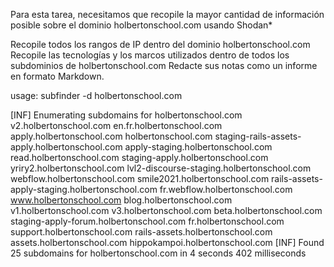 Para esta tarea, necesitamos que recopile la mayor cantidad de información posible sobre el dominio holbertonschool.com usando Shodan*

Recopile todos los rangos de IP dentro del dominio holbertonschool.com
Recopile las tecnologías y los marcos utilizados dentro de todos los subdominios de holbertonschool.com
Redacte sus notas como un informe en formato Markdown.


usage: subfinder -d holbertonschool.com

[INF] Enumerating subdomains for holbertonschool.com
v2.holbertonschool.com
en.fr.holbertonschool.com
apply.holbertonschool.com
holbertonschool.com
staging-rails-assets-apply.holbertonschool.com
apply-staging.holbertonschool.com
read.holbertonschool.com
staging-apply.holbertonschool.com
yriry2.holbertonschool.com
lvl2-discourse-staging.holbertonschool.com
webflow.holbertonschool.com
smile2021.holbertonschool.com
rails-assets-apply-staging.holbertonschool.com
fr.webflow.holbertonschool.com
www.holbertonschool.com
blog.holbertonschool.com
v1.holbertonschool.com
v3.holbertonschool.com
beta.holbertonschool.com
staging-apply-forum.holbertonschool.com
fr.holbertonschool.com
support.holbertonschool.com
rails-assets.holbertonschool.com
assets.holbertonschool.com
hippokampoi.holbertonschool.com
[INF] Found 25 subdomains for holbertonschool.com in 4 seconds 402 milliseconds